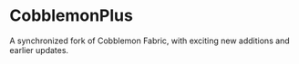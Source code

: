 # CobblemonPlus
A synchronized fork of Cobblemon Fabric, with exciting new additions and earlier updates.
